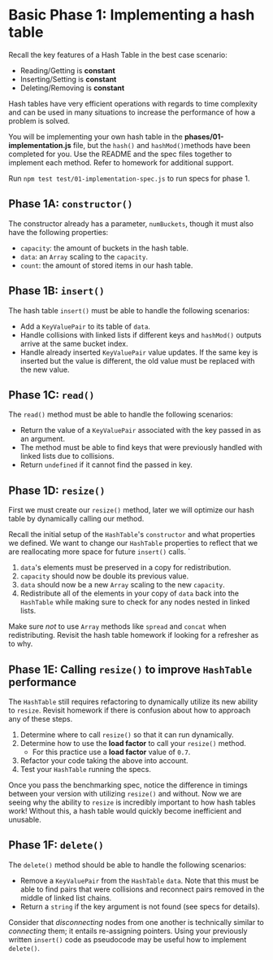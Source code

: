 # Basic Phase 1: Implementing a hash table

Recall the key features of a Hash Table in the best case scenario:

* Reading/Getting is **constant**
* Inserting/Setting is **constant**
* Deleting/Removing is **constant**

Hash tables have very efficient operations with regards to time complexity and
can be used in many situations to increase the performance of how a problem is
solved.

You will be implementing your own hash table in the
__phases/01-implementation.js__ file, but the `hash()` and `hashMod()`methods
have been completed for you. Use the README and the spec files together
to implement each method. Refer to homework for additional support.

Run `npm test test/01-implementation-spec.js` to run specs for phase 1.

## Phase 1A: `constructor()`

The constructor already has a parameter, `numBuckets`, though it must also
have the following properties:

- `capacity`: the amount of buckets in the hash table.
- `data`: an `Array` scaling to the `capacity`.
- `count`: the amount of stored items in our hash table.

## Phase 1B: `insert()`

The hash table `insert()` must be able to handle the following scenarios:

- Add a `KeyValuePair` to its table of `data`.
- Handle collisions with linked lists if different keys and `hashMod()`
outputs arrive at the same bucket index.
- Handle already inserted `KeyValuePair` value updates. If the same key is
inserted but the value is different, the old value must be replaced with the
new value.

## Phase 1C: `read()`

The `read()` method must be able to handle the following scenarios:

- Return the value of a `KeyValuePair` associated with the key passed in as an
argument.
- The method must be able to find keys that were previously handled with linked
lists due to collisions.
- Return `undefined` if it cannot find the passed in key.

## Phase 1D: `resize()`

First we must create our `resize()` method, later we will optimize our hash
table by dynamically calling our method.

Recall the initial setup of the `HashTable`'s `constructor` and what properties
we defined. We want to change our `HashTable` properties to reflect that we are
reallocating more space for future `insert()` calls. `

1. `data`'s elements must be preserved in a copy for redistribution.
2. `capacity` should now be double its previous value.
3. `data` should now be a new `Array` scaling to the new `capacity`.
4. Redistribute all of the elements in your copy of `data` back into the
`HashTable` while making sure to check for any nodes nested in linked lists.

Make sure _not_ to use `Array` methods like `spread` and `concat` when
redistributing. Revisit the hash table homework if looking for a refresher as
to why.

## Phase 1E: Calling `resize()` to improve `HashTable` performance

The `HashTable` still requires refactoring to dynamically utilize its new
ability to `resize`. Revisit homework if there is confusion about how to
approach any of these steps.

1. Determine where to call `resize()` so that it can run dynamically.
2. Determine how to use the **load factor** to call your `resize()` method.
    - For this practice use a **load factor** value of `0.7`.
3. Refactor your code taking the above into account.
4. Test your `HashTable` running the specs.

Once you pass the benchmarking spec, notice the difference in timings between
your version with utilizing `resize()` and without. Now we are seeing why the
ability to `resize` is incredibly important to how hash tables work! Without
this, a hash table would quickly become inefficient and unusable.

## Phase 1F: `delete()`

The `delete()` method should be able to handle the following scenarios:

-   Remove a `KeyValuePair` from the `HashTable` `data`. Note that this must be
able to find pairs that were collisions and reconnect pairs removed in the
middle of linked list chains.
-   Return a `string` if the key argument is not found (see specs for details).

Consider that _disconnecting_ nodes from one another is technically similar to
_connecting_ them; it entails re-assigning pointers. Using your previously
written `insert()` code as pseudocode may be useful how to implement `delete()`.
